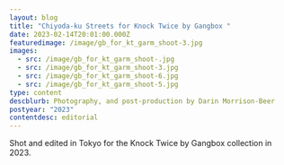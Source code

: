 ```yaml
---
layout: blog
title: "Chiyoda-ku Streets for Knock Twice by Gangbox "
date: 2023-02-14T20:01:00.000Z
featuredimage: /image/gb_for_kt_garm_shoot-3.jpg
images:
  - src: /image/gb_for_kt_garm_shoot-.jpg
  - src: /image/gb_for_kt_garm_shoot-3.jpg
  - src: /image/gb_for_kt_garm_shoot-6.jpg
  - src: /image/gb_for_kt_garm_shoot-5.jpg
type: content
descblurb: Photography, and post-production by Darin Morrison-Beer
postyear: "2023"
contentdesc: editorial
---
```

Shot and edited in Tokyo for the Knock Twice by Gangbox collection in 2023.
